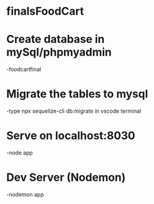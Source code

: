 # finalsFoodCart

# Create database in mySql/phpmyadmin
-foodcartfinal

# Migrate the tables to mysql
-type npx sequelize-cli db:migrate in vscode terminal

# Serve on localhost:8030
-node app

# Dev Server (Nodemon)
-nodemon app

